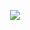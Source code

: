 <div align="center">

![](https://cdn.discordapp.com/attachments/711225037738213446/914101043892219904/mona-whisper.gif)

</div>
  
<!--
### Hi there 👋

**Kqpa/kqpa** is a ✨ _special_ ✨ repository because its `README.md` (this file) appears on your GitHub profile.

Here are some ideas to get you started:

- 🔭 I’m currently working on ...
- 🌱 I’m currently learning ...
- 👯 I’m looking to collaborate on ...
- 🤔 I’m looking for help with ...
- 💬 Ask me about ...
- 📫 How to reach me: ...
- 😄 Pronouns: ...
- ⚡ Fun fact: ...
-->
